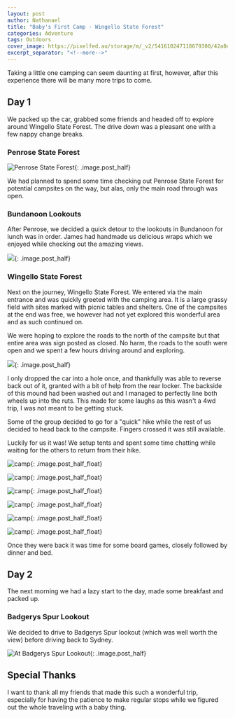 ```yaml
---
layout: post
author: Nathanael
title: "Baby's First Camp - Wingello State Forest"
categories: Adventure
tags: Outdoors
cover_image: https://pixelfed.au/storage/m/_v2/541610247118679300/42a8ecf32-5a8865/yHq4QsfAZEC0/PZBVY8vUnHqYXiSHOwsz4fqyfG7YnzZQ8erH9PB4.jpg
excerpt_separator: "<!--more-->"
---
```

Taking a little one camping can seem daunting at first, however, after this experience there will be many more trips to come.
<!--more-->

## Day 1

We packed up the car, grabbed some friends and headed off to explore around Wingello State Forest. The drive down was a pleasant one with a few nappy change breaks.

### Penrose State Forest

![Penrose State Forest](https://s3.ap-southeast-2.wasabisys.com/pixelfedau/public/m/_v2/541610247118679300/42a8ecf32-5a8865/3ewrZoUr0IpG/qD4iHiNKjTVxizh9thX1XAIs9DHNaWUVlvY0CKCD.png){: .image.post_half}

We had planned to spend some time checking out Penrose State Forest for potential campsites on the way, but alas, only the main road through was open.

### Bundanoon Lookouts

<!-- ![Bundanoon](https://s3.ap-southeast-2.wasabisys.com/pixelfedau/public/m/_v2/541610247118679300/42a8ecf32-5a8865/r1BLmot68kw4/cGMJxIrkEQ18HwZ2kkRgtHQCMHGxPEniMS0YjQHz.png){: .image.post_half} -->

After Penrose, we decided a quick detour to the lookouts in Bundanoon for lunch was in order. James had handmade us delicious wraps which we enjoyed while checking out the amazing views.

![](https://s3.ap-southeast-2.wasabisys.com/pixelfedau/public/m/_v2/541610247118679300/42a8ecf32-5a8865/Z9H3rQ9sjump/9F76JxVA60U7qW5ielJTTPYsMQsyFQp8ewM4V9NW.jpg){: .image.post_half}

### Wingello State Forest

<!-- ![Wingello State Forest](https://s3.ap-southeast-2.wasabisys.com/pixelfedau/public/m/_v2/541610247118679300/42a8ecf32-5a8865/JbFBDi1H4NwE/YgCBvPlPa2yphkntdNupUd31F06qZ28WtcyXZu5O.png){: .image.post_half} -->

Next on the journey, Wingello State Forest. We entered via the main entrance and was quickly greeted with the camping area. It is a large grassy field with sites marked with picnic tables and shelters. One of the campsites at the end was free, we however had not yet explored this wonderful area and as such continued on.

We were hoping to explore the roads to the north of the campsite but that entire area was sign posted as closed. No harm, the roads to the south were open and we spent a few hours driving around and exploring.

![](https://s3.ap-southeast-2.wasabisys.com/pixelfedau/public/m/_v2/541610247118679300/42a8ecf32-5a8865/73gZgOA5Ezrd/ZBVdzc58VQSCYbgHEdj7hNCvSBwuauBdvr1jtWLj.jpg){: .image.post_half}

I only dropped the car into a hole once, and thankfully was able to reverse back out of it, granted with a bit of help from the rear locker. The backside of this mound had been washed out and I managed to perfectly line both wheels up into the ruts. This made for some laughs as this wasn't a 4wd trip, I was not meant to be getting stuck.

Some of the group decided to go for a "quick" hike while the rest of us decided to head back to the campsite. Fingers crossed it was still available.

Luckily for us it was! We setup tents and spent some time chatting while waiting for the others to return from their hike.

![camp](https://s3.ap-southeast-2.wasabisys.com/pixelfedau/public/m/_v2/541610247118679300/42a8ecf32-5a8865/hVrGONa8h9I1/GqkvJRTW10NFHYodH2NgxbnM3OE7P8HKvc7o3xzE.jpg){: .image.post_half_float}

![camp](https://s3.ap-southeast-2.wasabisys.com/pixelfedau/public/m/_v2/541610247118679300/42a8ecf32-5a8865/g5aK9squo0B5/lViYxo6qvvKP3cWBQ0Jn0Fb8nzOnxWHukHaZKkuN.jpg){: .image.post_half_float}

![camp](https://s3.ap-southeast-2.wasabisys.com/pixelfedau/public/m/_v2/541610247118679300/42a8ecf32-5a8865/wrqAd8LY7ww0/zcjahUgzgzWQVOGFZMBr81KlYZmuWOyT0GJEO9hC.jpg){: .image.post_half_float}

![camp](https://s3.ap-southeast-2.wasabisys.com/pixelfedau/public/m/_v2/541610247118679300/42a8ecf32-5a8865/hi3GvKCJDUFI/shSntTaIlHL2UZoMLqSBpC7y4wO90WubCll1dEfe.jpg){: .image.post_half_float}

![camp](https://s3.ap-southeast-2.wasabisys.com/pixelfedau/public/m/_v2/541610247118679300/42a8ecf32-5a8865/0MGwXzArkmFF/TRL3oiQPgYfOVlvfhUJrCz4J6QXwZP6veHGWgdE5.jpg){: .image.post_half_float}

![camp](https://s3.ap-southeast-2.wasabisys.com/pixelfedau/public/m/_v2/541610247118679300/42a8ecf32-5a8865/MypQCAECS4LN/xRYM3RJC0D1bjsY1rCQgWDMosbuBQCS22kg2csNF.jpg){: .image.post_half_float}

Once they were back it was time for some board games, closely followed by dinner and bed.

## Day 2

The next morning we had a lazy start to the day, made some breakfast and packed up.

### Badgerys Spur Lookout

We decided to drive to Badgerys Spur lookout (which was well worth the view) before driving back to Sydney.

![At Badgerys Spur Lookout](https://s3.ap-southeast-2.wasabisys.com/pixelfedau/public/m/_v2/541610247118679300/42a8ecf32-5a8865/yHq4QsfAZEC0/PZBVY8vUnHqYXiSHOwsz4fqyfG7YnzZQ8erH9PB4.jpg){: .image.post_half}

## Special Thanks

I want to thank all my friends that made this such a wonderful trip, especially for having the patience to make regular stops while we figured out the whole traveling with a baby thing.

